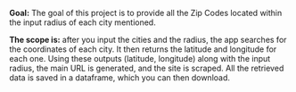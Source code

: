 **Goal:** The goal of this project is to provide all the Zip Codes located within the input radius of each city mentioned.  

**The scope is:** after you input the cities and the radius, the app searches for the coordinates of each city. It then returns the latitude and longitude for each one. 
Using these outputs (latitude, longitude) along with the input radius, the main URL is generated, and the site is scraped. All the retrieved data is saved in a dataframe, which you can then download. 
